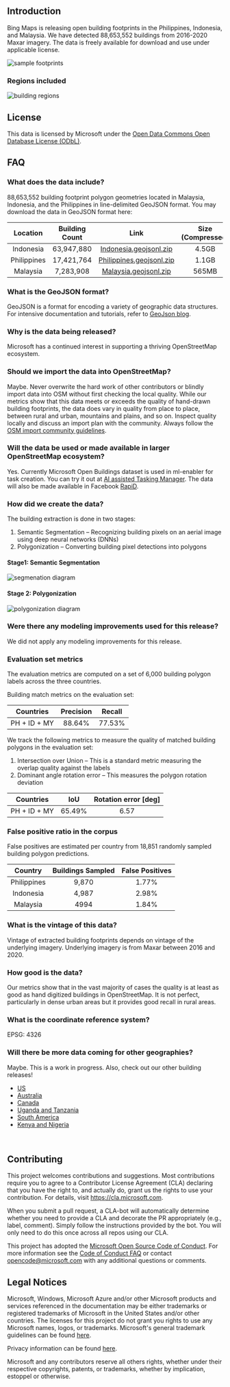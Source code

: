 ## Introduction

Bing Maps is releasing open building footprints in the Philippines, Indonesia, and Malaysia. We have detected 88,653,552 buildings from 2016-2020 Maxar imagery. The data is freely available for download and use under applicable license.

![sample footprints](images/footprints-sample.png)

### Regions included 

![building regions](images/country-overview.png)


## License
This data is licensed by Microsoft under the [Open Data Commons Open Database License (ODbL)](https://opendatacommons.org/licenses/odbl/).

## FAQ
### What does the data include?
88,653,552 building footprint polygon geometries located in Malaysia, Indonesia, and the Philippines in line-delimited GeoJSON format. You may download the data in GeoJSON format here:

| Location | Building Count | Link | Size (Compressed) |
| :---: | :---: | :---: | :---: |
| Indonesia | 63,947,880 | [Indonesia.geojsonl.zip](https://minedbuildings.blob.core.windows.net/southeast-asia/indonesia.geojsonl.zip) | 4.5GB |
| Philippines | 17,421,764 | [Philippines.geojsonl.zip](https://minedbuildings.blob.core.windows.net/southeast-asia/philippines.geojsonl.zip) | 1.1GB |
| Malaysia | 7,283,908 | [Malaysia.geojsonl.zip](https://minedbuildings.blob.core.windows.net/southeast-asia/malaysia.geojsonl.zip) | 565MB |

### What is the GeoJSON format?
GeoJSON is a format for encoding a variety of geographic data structures. 
For intensive documentation and tutorials, refer to [GeoJson blog](http://geojson.org/).

### Why is the data being released?
Microsoft has a continued interest in supporting a thriving OpenStreetMap ecosystem.

### Should we import the data into OpenStreetMap?
Maybe. Never overwrite the hard work of other contributors or blindly import data into OSM without first checking the local quality. While our metrics show that this data meets or exceeds the quality of hand-drawn building footprints, the data does vary in quality from place to place, between rural and urban, mountains and plains, and so on. Inspect quality locally and discuss an import plan with the community. Always follow the [OSM import community guidelines](https://wiki.openstreetmap.org/wiki/Import/Guidelines).

### Will the data be used or made available in larger OpenStreetMap ecosystem?
Yes. Currently Microsoft Open Buildings dataset is used in ml-enabler for task creation. You can try it out at [AI assisted Tasking Manager](https://tasks-assisted.hotosm.org/). The data will also be made available in Facebook [RapiD](https://mapwith.ai/rapid#background=Bing&disable_features=boundaries&map=2.00/0.0/0.0).

### How did we create the data?
The building extraction is done in two stages:
1.	Semantic Segmentation – Recognizing building pixels on an aerial image using deep neural networks (DNNs)
2.	Polygonization – Converting building pixel detections into polygons

#### Stage1: Semantic Segmentation
![segmenation diagram](images/segmentation.jpg)

#### Stage 2: Polygonization
![polygonization diagram](images/polygonization.jpg)

### Were there any modeling improvements used for this release? 
We did not apply any modeling improvements for this release. 

### Evaluation set metrics
The evaluation metrics are computed on a set of 6,000 building polygon labels across the three countries.

Building match metrics on the evaluation set:

| Countries | Precision | Recall |
| :---: | :---: | :---: |
| PH + ID + MY | 88.64% | 77.53% |

We track the following metrics to measure the quality of matched building polygons in the evaluation set:
1. Intersection over Union – This is a standard metric measuring the overlap quality against the labels
2. Dominant angle rotation error – This measures the polygon rotation deviation

| Countries | IoU | Rotation error [deg] |
| :---: | :---: |:---: |
| PH + ID + MY | 65.49% | 6.57 |


### False positive ratio in the corpus

False positives are estimated per country from 18,851 randomly sampled building polygon predictions.

| Country | Buildings Sampled | False Positives | 
| :--: | :--: | :--: |
| Philippines | 9,870 | 1.77% |
| Indonesia | 4,987 | 2.98% |
| Malaysia | 4994 | 1.84% |


### What is the vintage of this data?
Vintage of extracted building footprints depends on vintage of the underlying imagery. Underlying imagery is from Maxar between 2016 and 2020.

### How good is the data?
Our metrics show that in the vast majority of cases the quality is at least as good as hand digitized buildings in OpenStreetMap. It is not perfect, particularly in dense urban areas but it provides good recall in rural areas.

### What is the coordinate reference system?
EPSG: 4326

### Will there be more data coming for other geographies?
Maybe. This is a work in progress. Also, check out our other building releases!
* [US](https://github.com/microsoft/USBuildingFootprints)
* [Australia](https://github.com/microsoft/AustraliaBuildingFootprints)
* [Canada](https://github.com/microsoft/CanadianBuildingFootprints)
* [Uganda and Tanzania](https://github.com/microsoft/Uganda-Tanzania-Building-Footprints)
* [South America](https://github.com/microsoft/SouthAmericaBuildingFootprints)
* [Kenya and Nigeria](https://github.com/microsoft/KenyaNigeriaBuildingFootprints)

<br>

## Contributing

This project welcomes contributions and suggestions.  Most contributions require you to agree to a
Contributor License Agreement (CLA) declaring that you have the right to, and actually do, grant us
the rights to use your contribution. For details, visit https://cla.microsoft.com.

When you submit a pull request, a CLA-bot will automatically determine whether you need to provide
a CLA and decorate the PR appropriately (e.g., label, comment). Simply follow the instructions
provided by the bot. You will only need to do this once across all repos using our CLA.

This project has adopted the [Microsoft Open Source Code of Conduct](https://opensource.microsoft.com/codeofconduct/).
For more information see the [Code of Conduct FAQ](https://opensource.microsoft.com/codeofconduct/faq/) or
contact [opencode@microsoft.com](mailto:opencode@microsoft.com) with any additional questions or comments.

## Legal Notices

Microsoft, Windows, Microsoft Azure and/or other Microsoft products and services referenced in the documentation
may be either trademarks or registered trademarks of Microsoft in the United States and/or other countries.
The licenses for this project do not grant you rights to use any Microsoft names, logos, or trademarks.
Microsoft's general trademark guidelines can be found [here](http://go.microsoft.com/fwlink/?LinkID=254653).

Privacy information can be found [here](https://privacy.microsoft.com/en-us/).

Microsoft and any contributors reserve all others rights, whether under their respective copyrights, patents,
or trademarks, whether by implication, estoppel or otherwise.
